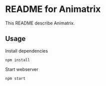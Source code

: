 README for Animatrix
====================

This README describe Animatrix.

Usage
-----

Install dependencies

    npm install

Start webserver

    npm start

